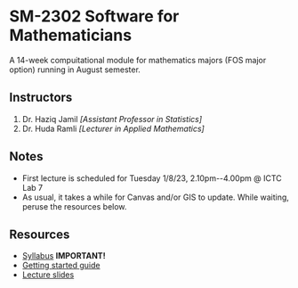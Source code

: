 # SM-2302 Software for Mathematicians

A 14-week compuitational module for mathematics majors (FOS major option) running in August semester.

## Instructors

1. Dr. Haziq Jamil *[Assistant Professor in Statistics]*
2. Dr. Huda Ramli *[Lecturer in Applied Mathematics]*

## Notes

- First lecture is scheduled for Tuesday 1/8/23, 2.10pm--4.00pm @ ICTC Lab 7
- As usual, it takes a while for Canvas and/or GIS to update. While waiting, peruse the resources below.

## Resources

- [Syllabus](https://raw.githubusercontent.com/sm2302-aug23/lectures/main/others/sm2302-syllabus.pdf) **IMPORTANT!**
- [Getting started guide](https://raw.githubusercontent.com/sm2302-aug23/lectures/main/others/getting_started.pdf)
- [Lecture slides](https://github.com/sm2302-aug23/lectures)


